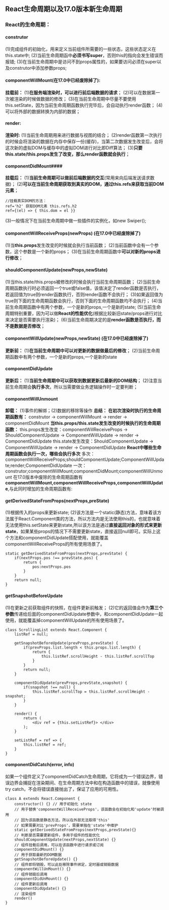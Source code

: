 ## React生命周期以及17.0版本新生命周期
  
### React的生命周期：
  
#### construtor
  
(1)完成组件的初始化，用来定义当前组件所需要的一些状态，这些状态定义在this.state中;
(2)当前生命周期函中**必须书写super**，否则this的指向会发生错误而报错;
(3)在当前生命周期中是访问不到props属性的，如果要访问必须在super以及construtor中添加参数props;
#### componentWillMount(在17.0中已经废除掉了):
  
**挂载前：**
(1)**在服务端渲染时，可以进行前后端数据的请求**；
(2)可以在数据第一次被渲染的时候做数据的修改；
(3)在当前生命周期中尽量不要使用this.setState，因为当前生命周期函数执行完毕后，会自动执行render函数；
(4)可以将外部的数据转换为内部的数据；
#### render:
  
**渲染时:**
(1)当前生命周期用来进行数据与视图的结合；
(2)render函数第一次执行的时候会将渲染的数据在内存中保存一份(缓存)，当第二次数据发生改变后，会将这次新的虚拟DOM与缓存中的虚拟DOM进行对比即Diff算法；
(3)**只要this.state/this.props发生了改变，那么render函数就会执行**；
#### componentDidMount####
  
**挂载后：**
(1)**当前生命周期可以做前后端数据的交互**(常用来向后端发送请求数据)；
(2)**可以在当前生命周期获取到真实的DOM，通过this.refs来获取当前DOM元素**；
```
//挂载真实DOM的方法：
ref='h2' 获取DOM元素 this.refs.h2
ref={(el) => { this.dom = el }} 
```
(3)一般情况下在当前生命周期中做一些插件的实例化，如new Swiper();
#### componentWillReceiveProps(newProps) (在17.0中已经废除掉了)
  
(1)当**this.props**发生改变的时候就会执行当前函数；
(2)当前函数中会有一个参数，这个参数是一个新的props；
(3)在当前生命周期函数中**可以对新的props进行修改**；
#### shouldComponentUpdate(newProps,newState)
  
(1)当this.state/this.props被修改的时候会执行当前生命周期函数；
(2)当前生命周期函数执行时必须返回一个true或false值，该值决定了render函数是否执行，若返回值为true则render函数执行，否则render函数不会执行；
(3)如果返回值为true则下面的生命周期函数会执行，否则下面的生命周期函数均不会执行；
(4)当前生命周期函数中有两个参数，一个是新的props,一个是新的state;
(5)当前生命周期特别重要，因为可以做**React的性能优化**(根据比较新旧state/props进行对比来决定是否需要执行渲染)；
(6)当前生命周期决定的是**render函数是否执行，而不是数据是否修改**；
#### componentWillUpdate(newProps,newState) (在17.0中已经废除掉了)
  
**更新前：**
(1)**在当前生命周期中可以对更新的数据做最后的修改**；
(2)当前生命周期函数中有两个参数，一个是新的props,一个是新的state
#### componentDidUpdate
  
**更新后：**
(1)**当前生命周期中可以获取到数据更新后最新的DOM结构**；
(2)注意当前生命周期会**执行多次**，所以当需要做业务逻辑操作时一定要判断；
#### componentWillUnmount
  
**卸载：**
(1)事件的解绑；(2)数据的移除等操作
**总结：**
**在初次渲染时执行的生命周期函数有：**
construtor -> componentWillMount -> render -> componentDidMount
**当this.props/this.state发生改变的时候执行的生命周期函数：**
this.props发生改变：componentWillReceiveProps -> ShouldComponentUpdate -> ComponentWillUpdate -> render -> ComponentDidUpdate 
this.state发生改变：ShouldComponentUpdate -> ComponentWillUpdate -> render -> ComponentDidUpdate
**React中哪些生命周期函数会执行一次，哪些会执行多次**
多次：componentWillReceiveProps;shouldComponentUpdate;ComponentWillUpdate;render;ComponentDidUpdate
一次：construtor;componentWillMount;componentDidMount;componentWillUnmount
在17.0版本中废除的生命周期函数有**componentWillMount,componentWillReceiveProps,componentWillUpdate**,与此同时增加的生命周期函数有:
#### getDerivedStateFromProps(nextProps,preState)
  
(1)根据传入的props来更新state;
(2)该方法是一个static(静态)方法，意味着该方法属于React.Component类的方法，所以方法内是无法使用this的，也就意味着无法使用this.setState来更新state,所以该方法是通过**直接返回对象的形式来更新state**，如果某些props的情况下不需要更新state，直接返回null即可。实际上这个方法和componentDidUpdate搭配使用，就能覆盖componentWillReceiveProps的所有使用场景了。
```
static getDerivedStateFromProps(nextProps,prevState) {
    if(nextProps.pos !== prevState.pos) {
        return {
            pos:nextProps.pos
        }
    }
    return null;
}
```
#### getSnapshotBeforeUpdate
  
(1)在更新之前获取组件的快照，在组件更新前触发；
(2)它的返回值会作为**第三个参数**传递给后面的componentDidUpdate参数中，和componentDidUpdate一起使用，就能覆盖掉componentWillUpdate的所有使用场景了。
```
class ScrollingList extends React.Component {
    listRef = null;
  
    getSnapshotBeforeUpdate(prevProps,prevState) {
        if(prevProps.list.length < this.props.list.length) {
            return {
                this.listRef.scrollHeight - this.listRef.scrollTop
            }
        }
        return null;
    }
  
    componentDidUpdate(prevProps,prevState,snapshot) {
        if(snapshot !== null) {
            this.listRef.scrollTop = this.listRef.scrollHeight - snapshot;
        }
    }
  
    render() {
        return (
            <div ref = {this.setListRef}> </div>
        );
    }
  
    setListRef = ref => {
        this.listRef = ref;
    }
}
```
#### componentDidCatch(error, info)
  
如果一个组件定义了componentDidCatch生命周期，它将成为一个错误边界，错误边界会捕捉在渲染期间、在生命周期方法中和在构造函数中的错误，就像使用try catch，不会将错误直接抛出了，保证了应用的可用性。
```
class A extends React.Component {
    constructor() {} // 用于初始化 state
    // 用于替换'componentWillReceiveProps'，该函数会在初始化和'update'时被调用
    // 因为该函数是静态方法，所以在外部无法取得'this'
    // 如果需要对比'prevProps'，需要单独在'state'中维护
    static getDerivedStateFromProps(nextProps,prevState){}
    // 判断是否需要更新组件，多用于组件的性能优化
    shouldComponentUpdate(nextProps,nextState) {}
    // 组件挂载后调用，可以在该函数中进行请求或订阅
    componentDidMount() {}
    // 用于获取最新的DOM数据
    getSnapshotBeforeUpdate() {}
    // 组件即将销毁，可以此处移除事件绑定，定时器或销毁数据
    componentWillUnMount() {}
    // 组件销毁后调用
    componentDidUnMount() {}
    // 组件更新后调用
    componentDidUpdate() {}
    // 渲染组件
    render()
}
```
  